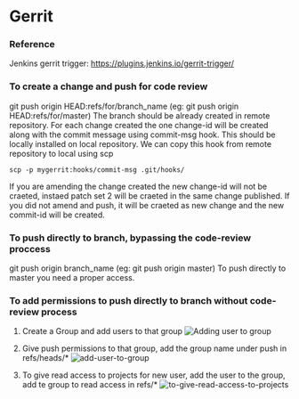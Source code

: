 # Gerrit
### Reference
Jenkins gerrit trigger: https://plugins.jenkins.io/gerrit-trigger/

### To create a change and push for code review
git push origin HEAD:refs/for/branch_name (eg: git push origin HEAD:refs/for/master) The branch should be already created in remote repository.
For each change created the one change-id will be created along with the commit message using commit-msg hook. This should be locally installed on local repository. We can copy this hook from remote repository to local using scp
```
scp -p mygerrit:hooks/commit-msg .git/hooks/
```
If you are amending the change created the new change-id will not be craeted, instaed patch set 2 will be craeted in the same change published.
If you did not amend and push, it will be craeted as new change and the new commit-id will be created.

### To push directly to branch, bypassing the code-review proccess
git push origin branch_name (eg: git push origin master)
To push directly to master you need a proper access.

### To add permissions to push directly to branch without code-review process
1. Create a Group and add users to that group
![Adding user to group](https://github.com/vigneshsweekaran/notes/blob/master/gerrit/images/gerrit-adding-users-to-group.PNG)

2. Give push permissions to that group, add the group name under push in refs/heads/*
![add-user-to-group](https://github.com/vigneshsweekaran/notes/blob/master/gerrit/images/add-permissions-to-group.PNG)

3. To give read access to projects for new user, add the user to the group, add te group to read access in refs/*
![to-give-read-access-to-projects](https://github.com/vigneshsweekaran/notes/blob/master/gerrit/images/to-provide-read-access-to-projects.PNG)


